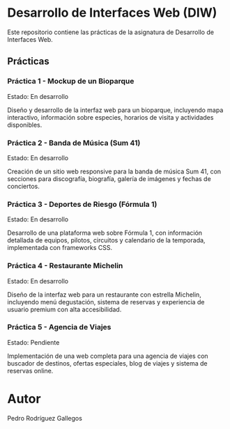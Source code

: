 ﻿# Desarrollo de Interfaces Web (DIW)

Este repositorio contiene las prácticas de la asignatura de Desarrollo de Interfaces Web.

## Prácticas

### Práctica 1 - Mockup de un Bioparque
Estado: En desarrollo

Diseño y desarrollo de la interfaz web para un bioparque, incluyendo mapa interactivo, información sobre especies, horarios de visita y actividades disponibles.

### Práctica 2 - Banda de Música (Sum 41)
Estado: En desarrollo

Creación de un sitio web responsive para la banda de música Sum 41, con secciones para discografía, biografía, galería de imágenes y fechas de conciertos.

### Práctica 3 - Deportes de Riesgo (Fórmula 1)
Estado: En desarrollo

Desarrollo de una plataforma web sobre Fórmula 1, con información detallada de equipos, pilotos, circuitos y calendario de la temporada, implementada con frameworks CSS.

### Práctica 4 - Restaurante Michelin
Estado: En desarrollo

Diseño de la interfaz web para un restaurante con estrella Michelin, incluyendo menú degustación, sistema de reservas y experiencia de usuario premium con alta accesibilidad.

### Práctica 5 - Agencia de Viajes
Estado: Pendiente

Implementación de una web completa para una agencia de viajes con buscador de destinos, ofertas especiales, blog de viajes y sistema de reservas online.

# Autor
Pedro Rodríguez Gallegos